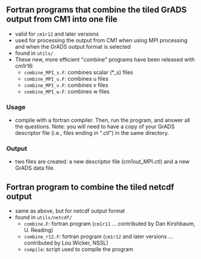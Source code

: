 ## Fortran programs that combine the tiled GrADS output from CM1 into one file

- valid for `cm1r12` and later versions
- used for processing the output from CM1 when using MPI processing and when the GrADS output format is selected
- found in `utils/`
- These new, more efficient "combine" programs have been released with cm1r16:
    * `combine_MPI_s.F`: combines scalar (\*\_s) files
    * `combine_MPI_u.F`: combines u files
    * `combine_MPI_v.F`: combines v files
    * `combine_MPI_w.F`: combines w files

### Usage
- compile with a fortran compiler. Then, run the program, and answer all the questions. Note: you will need to have a copy of your GrADS descriptor file (i.e., files ending in ".ctl") in the same directory.

### Output
- two files are created: a new descriptor file (cm1out\_MPI.ctl) and a new GrADS data file.

## Fortran program to combine the tiled netcdf output
- same as above, but for netcdf output format
- found in `utils/netcdf/`
    *   `combine.F`: fortran program (`cm1r11` ... contributed by Dan Kirshbaum, U. Reading)
    *   `combine_r12.F`: fortran program (`cm1r12` and later versions ... contributed by Lou Wicker, NSSL)
    *   `compile`: script used to compile the program
